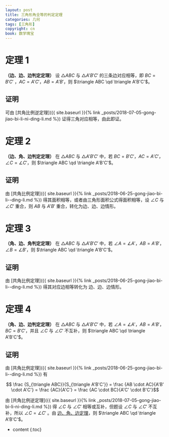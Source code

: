 ```yaml
---
layout: post
title: 三角形角全等的判定定理
categories: 几何
tags: [三角形]
copyright: cn
book: 数学瑰宝
---
```


# 定理 1 

**（边、边、边判定定理）** 设 $\triangle ABC$ 与 $\triangle A'B'C'$ 的三条边对应相等，即 $BC = B'C'$ ，$AC = A'C'$，$AB = A'B'$，则 $\triangle ABC \qd \triangle A'B'C'$。

<!--more-->

## 证明

可由 [共角比例逆定理]({{ site.baseurl }}{% link _posts/2018-07-05-gong-jiao-bi-li-ni-ding-li.md %}) 证得三角对应相等，由此即证。

# 定理 2 

**（边、角、边判定定理）** 在 $\triangle ABC$ 与 $\triangle A'B'C'$ 中，若 $BC = B'C'$，$AC = A'C'$，$\angle C = \angle C'$，则 $\triangle ABC \qd \triangle A'B'C'$。

## 证明

由 [共角比例定理]({{ site.baseurl }}{% link _posts/2018-06-25-gong-jiao-bi-li--ding-li.md %}) 得其面积相等，或者由三角形面积公式得面积相等，设 $\angle C$ 与 $\angle C'$ 重合，则 $AB$ 与 $A'B'$ 重合，转化为边、边、边情形。

# 定理 3

**（角、边、角判定定理）** 在 $\triangle ABC$ 与 $\triangle A'B'C'$ 中，若 $\angle A = \angle A'$，$AB = A'B'$，$\angle B = \angle B'$，则 $\triangle ABC \qd \triangle A'B'C'$。

## 证明

由 [共角比例定理]({{ site.baseurl }}{% link _posts/2018-06-25-gong-jiao-bi-li--ding-li.md %}) 得其对应边相等转化为 边、边、边情形。

# 定理 4

**（角、边、边判定定理）** 在 $\triangle ABC$ 与 $\triangle A'B'C'$ 中，若 $\angle A = \angle A'$，$AB = A'B'$，$BC = B'C'$，并且 $\angle C$ 与 $\angle C'$ 不互补，则 $\triangle ABC \qd \triangle A'B'C'$。

## 证明

由 [共角比例定理]({{ site.baseurl }}{% link _posts/2018-06-25-gong-jiao-bi-li--ding-li.md %}) 有

$$ \frac {S_{\triangle ABC}}{S_{\triangle A'B'C'}} = \frac {AB \cdot AC}{A'B' \cdot A'C'} = \frac {AC}{A'C'} = \frac {AC \cdot BC}{A'C' \cdot B'C'}$$

由 [共角比例逆定理]({{ site.baseurl }}{% link _posts/2018-07-05-gong-jiao-bi-li-ni-ding-li.md %}) 得 $\angle C$ 与 $\angle C'$ 相等或互补，但题设 $\angle C$ 与 $\angle C'$ 不互补，所以 $\angle C = \angle C'$ 。由 [边、角、边定理](#定理-2)，则 $\triangle ABC \qd \triangle A'B'C'$。


* content
{:toc}
